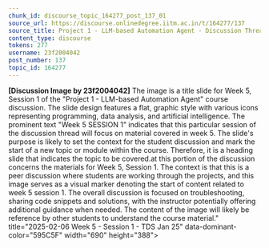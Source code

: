 ```yaml
---
chunk_id: discourse_topic_164277_post_137_01
source_url: https://discourse.onlinedegree.iitm.ac.in/t/164277/137
source_title: Project 1 - LLM-based Automation Agent - Discussion Thread [TDS Jan 2025]
content_type: discourse
tokens: 277
username: 23f2004042
post_number: 137
topic_id: 164277
---
```


**[Discussion Image by 23f2004042]** The image is a title slide for Week 5, Session 1 of the "Project 1 - LLM-based Automation Agent" course discussion. The slide design features a flat, graphic style with various icons representing programming, data analysis, and artificial intelligence. The prominent text "Week 5 SESSION 1" indicates that this particular session of the discussion thread will focus on material covered in week 5. The slide's purpose is likely to set the context for the student discussion and mark the start of a new topic or module within the course. Therefore, it is a heading slide that indicates the topic to be covered.at this portion of the discussion concerns the materials for Week 5, Session 1. The context is that this is a peer discussion where students are working through the projects, and this image serves as a visual marker denoting the start of content related to week 5 session 1. The overall discussion is focused on troubleshooting, sharing code snippets and solutions, with the instructor potentially offering additional guidance when needed. The content of the image will likely be reference by other students to understand the course material." title="2025-02-06 Week 5 - Session 1 - TDS Jan 25" data-dominant-color="595C5F" width="690" height="388">
